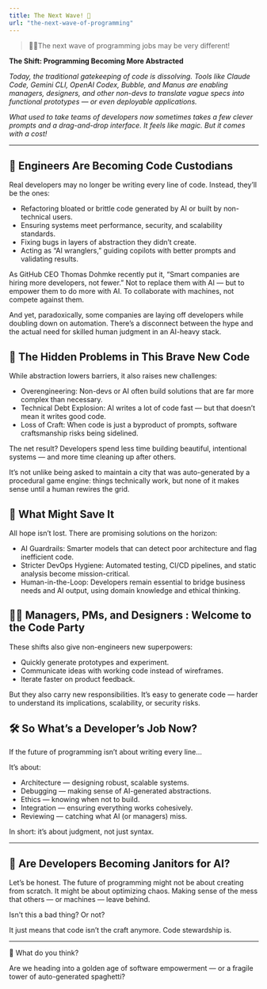 ```yaml
---
title: The Next Wave! 🌊
url: "the-next-wave-of-programming"
---
```


> 🧑‍💻The next wave of programming jobs may be very different!

**The Shift: Programming Becoming More Abstracted**

_Today, the traditional gatekeeping of code is dissolving. Tools like Claude Code, Gemini CLI, OpenAI Codex, Bubble, and Manus are enabling managers, designers, and other non-devs to translate vague specs into functional prototypes — or even deployable applications._

_What used to take teams of developers now sometimes takes a few clever prompts and a drag-and-drop interface. It feels like magic. But it comes with a cost!_

---

## 🦾 Engineers Are Becoming Code Custodians

Real developers may no longer be writing every line of code. Instead, they’ll be the ones:

- Refactoring bloated or brittle code generated by AI or built by non-technical users.
- Ensuring systems meet performance, security, and scalability standards.
- Fixing bugs in layers of abstraction they didn’t create.
- Acting as “AI wranglers,” guiding copilots with better prompts and validating results.

As GitHub CEO Thomas Dohmke recently put it, “Smart companies are hiring more developers, not fewer.” Not to replace them with AI — but to empower them to do more with AI. To collaborate with machines, not compete against them.

And yet, paradoxically, some companies are laying off developers while doubling down on automation. There’s a disconnect between the hype and the actual need for skilled human judgment in an AI-heavy stack.

## 🧱 The Hidden Problems in This Brave New Code

While abstraction lowers barriers, it also raises new challenges:

- Overengineering: Non-devs or AI often build solutions that are far more complex than necessary.
- Technical Debt Explosion: AI writes a lot of code fast — but that doesn’t mean it writes good code.
- Loss of Craft: When code is just a byproduct of prompts, software craftsmanship risks being sidelined.

The net result? Developers spend less time building beautiful, intentional systems — and more time cleaning up after others.

It’s not unlike being asked to maintain a city that was auto-generated by a procedural game engine: things technically work, but none of it makes sense until a human rewires the grid.

## 🧭 What Might Save It

All hope isn’t lost. There are promising solutions on the horizon:

- AI Guardrails: Smarter models that can detect poor architecture and flag inefficient code.
- Stricter DevOps Hygiene: Automated testing, CI/CD pipelines, and static analysis become mission-critical.
- Human-in-the-Loop: Developers remain essential to bridge business needs and AI output, using domain knowledge and ethical thinking.

## 👩‍💼 Managers, PMs, and Designers : Welcome to the Code Party

These shifts also give non-engineers new superpowers:

- Quickly generate prototypes and experiment.
- Communicate ideas with working code instead of wireframes.
- Iterate faster on product feedback.

But they also carry new responsibilities. It’s easy to generate code — harder to understand its implications, scalability, or security risks.

## 🛠️ So What’s a Developer’s Job Now?

If the future of programming isn’t about writing every line…

It’s about:

- Architecture — designing robust, scalable systems.
- Debugging — making sense of AI-generated abstractions.
- Ethics — knowing when not to build.
- Integration — ensuring everything works cohesively.
- Reviewing — catching what AI (or managers) miss.

In short: it’s about judgment, not just syntax.

---

## 👀 Are Developers Becoming Janitors for AI?

Let’s be honest. The future of programming might not be about creating from scratch. It might be about optimizing chaos. Making sense of the mess that others — or machines — leave behind.

Isn't this a bad thing? Or not?

It just means that code isn’t the craft anymore. Code stewardship is.

---

💭 What do you think? 

Are we heading into a golden age of software empowerment — or a fragile tower of auto-generated spaghetti?

